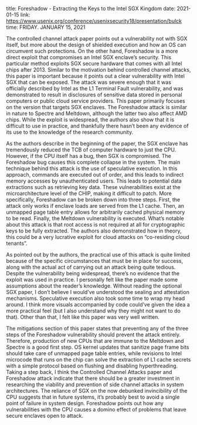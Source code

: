 title: Foreshadow - Extracting the Keys to the Intel SGX Kingdom
date: 2021-01-15
link: https://www.usenix.org/conference/usenixsecurity18/presentation/bulck
time: FRIDAY. JANUARY 15, 2021

The controlled channel attack paper points out a vulnerability not with SGX itself, but more about the design of shielded execution and how an OS can circumvent such protections. On the other hand, Foreshadow is a more direct exploit that compromises an Intel SGX enclave’s security. This particular method exploits SGX secure hardware that comes with all Intel chips after 2013. Similar to the motivation behind controlled channel attacks, this paper is important because it points out a clear vulnerability with Intel SGX that can be exposed. The attack was severe enough that it was officially described by Intel as the L1 Terminal Fault vulnerability, and was demonstrated to result in disclosures of sensitive data stored in personal computers or public cloud service providers. This paper primarily focuses on the version that targets SGX enclaves. The Foreshadow attack is similar in nature to Spectre and Meltdown, although the latter two also affect AMD chips. While the exploit is widespread, the authors also show that it is difficult to use in practice, and thankfully there hasn’t been any evidence of its use to the knowledge of the research community.

As the authors describe in the beginning of the paper, the SGX enclave has tremendously reduced the TCB of computer hardware to just the CPU. However, if the CPU itself has a bug, then SGX is compromised. The Foreshadow bug causes this complete collapse in the system. The main technique behind this attack is the use of speculative execution. In this approach, commands are executed out of order, and this leads to indirect memory accesses by unauthenticated users. This leads to potential data extractions such as retrieving key data. These vulnerabilities exist at the microarchitecture level of the CHIP, making it difficult to patch. More specifically, Foreshadow can be broken down into three steps. First, the attack only works if enclave loads are served from the L1 cache. Then, an unmapped page table entry allows for arbitrarily cached physical memory to be read. Finally, the Meltdown vulnerability is executed. What’s notable about this attack is that root access is not required at all for cryptographic keys to be fully extracted. The authors also demonstrated how in theory, this could be a very lucrative exploit for cloud attacks on “co-residing cloud tenants”.

As pointed out by the authors, the practical use of this attack is quite limited because of the specific circumstances that must be in place for success, along with the actual act of carrying out an attack being quite tedious. Despite the vulnerability being widespread, there’s no evidence that the exploit was used in practice. I personally felt like the paper made some assumptions about the reader’s knowledge. Without reading the optional SGX paper, I don’t believe I would’ve understood the sealing and attestation mechanisms. Speculative execution also took some time to wrap my head around. I think more visuals accompanied by code could’ve given the idea a more practical feel (but I also understand why they might not want to do that). Other than that, I felt like this paper was very well written.

The mitigations section of this paper states that preventing any of the three steps of the Foreshadow vulnerability should prevent the attack entirely. Therefore, production of new CPUs that are immune to the Meltdown and Spectre is a good first step. OS kernel updates that sanitize page frame bits should take care of unmapped page table entries, while revisions to Intel microcode that runs on the chip can solve the extraction of L1 cache secrets with a simple protocol based on flushing and disabling hyperthreading. Taking a step back, I think the Controlled Channel Attacks paper and Foreshadow attack indicate that there should be a greater investment in researching the viability and prevention of side channel attacks in system architectures. The reliance of SGX on the now debunked invincibility of the CPU suggests that in future systems, it’s probably best to avoid a single point of failure in system design. Foreshadow points out how any vulnerabilities with the CPU causes a domino effect of problems that leave secure enclaves open to attack.
